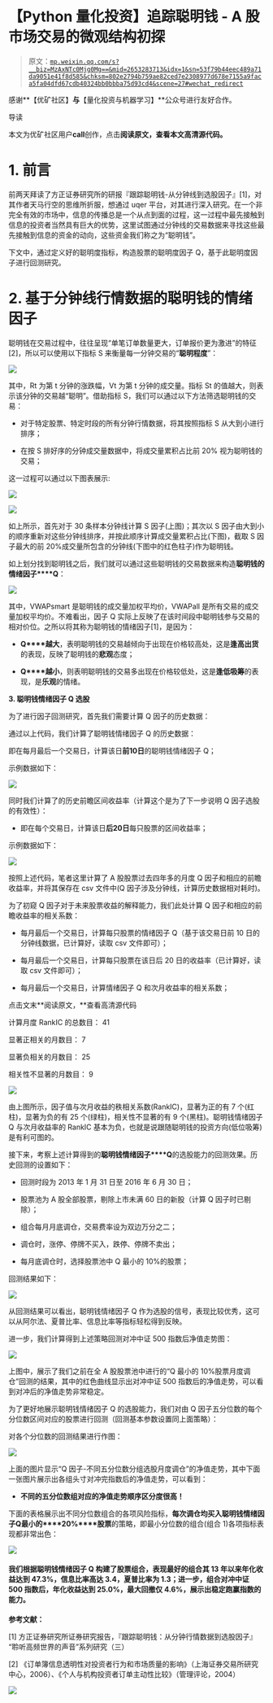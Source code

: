 # 【Python 量化投资】追踪聪明钱 - A 股市场交易的微观结构初探

> 原文：[`mp.weixin.qq.com/s?__biz=MzAxNTc0Mjg0Mg==&mid=2653283713&idx=1&sn=53f79b44eec489a71da9051e41f8d585&chksm=802e2794b759ae82ced7e2308977d678e7155a9faca5fa04dfd67cdb40324bb0bbba75d93cd4&scene=27#wechat_redirect`](http://mp.weixin.qq.com/s?__biz=MzAxNTc0Mjg0Mg==&mid=2653283713&idx=1&sn=53f79b44eec489a71da9051e41f8d585&chksm=802e2794b759ae82ced7e2308977d678e7155a9faca5fa04dfd67cdb40324bb0bbba75d93cd4&scene=27#wechat_redirect)

感谢**【优矿社区】**与**【量化投资与机器学习】**公众号进行友好合作。

导读

本文为优矿社区用户**call**创作，点击**阅读原文，查看本文高清源代码。**

# **1\. 前言**

前两天拜读了方正证券研究所的研报『跟踪聪明钱-从分钟线到选股因子』[1]，对其作者天马行空的思维所折服，想通过 uqer 平台，对其进行深入研究。在一个非完全有效的市场中，信息的传播总是一个从点到面的过程，这一过程中最先接触到信息的投资者当然具有巨大的优势，这里试图通过分钟线的交易数据来寻找这些最先接触到信息的资金的动向，这些资金我们称之为“聪明钱”。

下文中，通过定义好的聪明度指标，构造股票的聪明度因子 Q，基于此聪明度因子进行回测研究。

# **2\. 基于分钟线行情数据的聪明钱的情绪因子**

聪明钱在交易过程中，往往呈现“单笔订单数量更大，订单报价更为激进”的特征[2]，所以可以使用以下指标 S 来衡量每一分钟交易的“**聪明程度**”：

![](img/dd1d29ecfb2e525504eb20be47ad4570.png)

其中，Rt 为第 t 分钟的涨跌幅，Vt 为第 t 分钟的成交量。指标 St 的值越大，则表示该分钟的交易越“聪明”。借助指标 S，我们可以通过以下方法筛选聪明钱的交易：

*   对于特定股票、特定时段的所有分钟行情数据，将其按照指标 S 从大到小进行排序；

*   在按 S 排好序的分钟成交量数据中，将成交量累积占比前 20% 视为聪明钱的交易；

这一过程可以通过以下图表展示:

![](img/1b8ae1cf7a02b910bffa9686a41acd65.png)

![](img/5074b1739aaabcc41d5d5c9fb4faa190.png) 

如上所示，首先对于 30 条样本分钟线计算 S 因子(上图)；其次以 S 因子由大到小的顺序重新对这些分钟线排序，并按此顺序计算成交量累积占比(下图)，截取 S 因子最大的前 20%成交量所包含的分钟线(下图中的红色柱子)作为聪明钱。

如上划分找到聪明钱之后，我们就可以通过这些聪明钱的交易数据来构造**聪明钱的情绪因子****Q**：

![](img/d1b91741318c886d954a17f637190667.png) 

其中，VWAPsmart 是聪明钱的成交量加权平均价，VWAPall 是所有交易的成交量加权平均价。不难看出，因子 Q 实际上反映了在该时间段中聪明钱参与交易的相对价位。之所以将其称为聪明钱的情绪因子[1]，是因为：

*   **Q****越大**，表明聪明钱的交易越倾向于出现在价格较高处，这是**逢高出货**的表现，反映了聪明钱的**悲观**态度；

*   **Q****越小**，则表明聪明钱的交易多出现在价格较低处，这是**逢低吸筹**的表现，是**乐观**的情绪。

**3\. 聪明钱情绪因子 Q 选股**  

为了进行因子回测研究，首先我们需要计算 Q 因子的历史数据：

通过以上代码，我们计算了聪明钱情绪因子 Q 的历史数据：

即在每月最后一个交易日，计算该日**前****10****日**的聪明钱情绪因子 Q；

示例数据如下：

![](img/dc4794773292ae0577ca807845166eae.png)

同时我们计算了的历史前瞻区间收益率（计算这个是为了下一步说明 Q 因子选股的有效性）：

*   即在每个交易日，计算该日**后****20****日**每只股票的区间收益率；

示例数据如下：

![](img/64040a6ad6d61a15ad5aac011b377f1a.png)

按照上述代码，笔者这里计算了 A 股股票过去四年多的月度 Q 因子和相应的前瞻收益率，并将其保存在 csv 文件中(Q 因子涉及分钟线，计算历史数据相对耗时)。

为了初窥 Q 因子对于未来股票收益的解释能力，我们此处计算 Q 因子和相应的前瞻收益率的相关系数：

*   每月最后一个交易日，计算每只股票的情绪因子 Q（基于该交易日前 10 日的分钟线数据，已计算好，读取 csv 文件即可）；

*   每月最后一个交易日，计算每只股票在该日后 20 日的收益率（已计算好，读取 csv 文件即可）；

*   每月最后一个交易日，计算情绪因子 Q 和次月收益率的相关系数；

点击文末**阅读原文，**查看高清源代码

计算月度 RankIC 的总数目： 41

显著正相关的月数目： 7

显著负相关的月数目： 25

相关性不显著的月数目： 9

![](img/f4761e912a57841f4738653728939de0.png)

由上图所示，因子值与次月收益的秩相关系数(RankIC)，显著为正的有 7 个(红柱)，显著为负的有 25 个(绿柱)，相关性不显著的有 9 个(黑柱)。聪明钱情绪因子 Q 与次月收益率的 RankIC 基本为负，也就是说跟随聪明钱的投资方向(低位吸筹)是有利可图的。

接下来，考察上述计算得到的**聪明钱情绪因子****Q**的选股能力的回测效果。历史回测的设置如下：

*   回测时段为 2013 年 1 月 31 日至 2016 年 6 月 30 日；

*   股票池为 A 股全部股票，剔除上市未满 60 日的新股（计算 Q 因子时已剔除）；

*   组合每月月底调仓，交易费率设为双边万分之二；

*   调仓时，涨停、停牌不买入，跌停、停牌不卖出；

*   每月底调仓时，选择股票池中 Q 最小的 10%的股票；

回测结果如下：

![](img/ec240bfb026f0df668d8afeeb995b362.png)

从回测结果可以看出，聪明钱情绪因子 Q 作为选股的信号，表现比较优秀，这可以从阿尔法、夏普比率、信息比率等指标轻松得到反映。

进一步，我们计算得到上述策略回测对冲中证 500 指数后净值走势图：

![](img/c347f1ab732b6f6a4ab3c6bae2a22779.png)

上图中，展示了我们之前在全 A 股股票池中进行的“Q 最小的 10%股票月度调仓”回测的结果，其中的红色曲线显示出对冲中证 500 指数后的净值走势，可以看到对冲后的净值走势非常稳定。

为了更好地展示聪明钱情绪因子 Q 的选股能力，我们对由 Q 因子五分位数的每个分位数区间对应的股票进行回测（回测基本参数设置同上面策略）：

对各个分位数的回测结果进行作图：

![](img/bceab575deed443e080343152d13e192.png)

上面的图片显示“Q 因子-不同五分位数分组选股月度调仓”的净值走势，其中下面一张图片展示出各组头寸对冲完指数后的净值走势，可以看到：

*   **不同的五分位数组对应的净值走势顺序区分度很高！**

下面的表格展示出不同分位数组合的各项风险指标，**每次调仓均买入聪明钱情绪因子****Q****最小的****20%****股票**的策略，即最小分位数的组合(组合 1)各项指标表现都非常出色：

![](img/6c954a69ce4c93f10560a3f6bc1ae897.png)

#### 我们根据聪明钱情绪因子 Q 构建了股票组合，表现最好的组合其 13 年以来年化收益达到 47.3%，信息比率高达 3.4，夏普比率为 1.3；进一步，组合对冲中证 500 指数后，年化收益达到 25.0%，最大回撤仅 4.6%，展示出稳定跑赢指数的能力。

**参考文献：**

[1] 方正证券研究所证券研究报告，『跟踪聪明钱：从分钟行情数据到选股因子』 “聆听高频世界的声音”系列研究（三）

[2] 《订单簿信息透明性对投资者行为和市场质量的影响》（上海证券交易所研究中心，2006）、《个人与机构投资者订单主动性比较》（管理评论，2004）

![](img/92ecaf792f63aae38ef5d188b7eb0056.png)